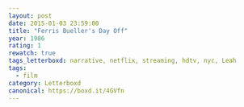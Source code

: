 ```yaml
---
layout: post 
date: 2015-01-03 23:59:00
title: "Ferris Bueller's Day Off"
year: 1986
rating: 1
rewatch: true
tags_letterboxd: narrative, netflix, streaming, hdtv, nyc, Leah
tags:
  - film
category: Letterboxd
canonical: https://boxd.it/4GVfn
---
```

